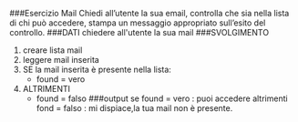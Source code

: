 ###Esercizio Mail
Chiedi all’utente la sua email,
controlla che sia nella lista di chi può accedere,
stampa un messaggio appropriato sull’esito del controllo.
###DATI
chiedere all'utente la sua mail
###SVOLGIMENTO
1. creare lista mail
2. leggere mail inserita
3. SE la mail inserita è presente nella lista:
    * found = vero
4. ALTRIMENTI 
    * found = falso
###output
 se found = vero : puoi accedere
 altrimenti fond = falso : mi dispiace,la tua mail non è presente.